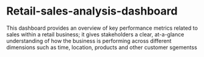 # Retail-sales-analysis-dashboard
This dashboard provides an overview of key performance metrics related to sales within a retail business; it gives stakeholders a clear, at-a-glance understanding of how the business is performing across different dimensions such as time, location, products and other customer sgementss
